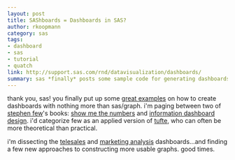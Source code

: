 ```yaml
---
layout: post
title: SAShboards = Dashboards in SAS?
author: rkoopmann
category: sas
tags:
- dashboard
- sas
- tutorial
- quatch
link: http://support.sas.com/rnd/datavisualization/dashboards/
summary: sas *finally* posts some sample code for generating dashboards; this pleases me.
---
```


thank you, sas! you finally put up some [great examples](http://support.sas.com/rnd/datavisualization/dashboards/) on how to create dashboards with nothing more than sas/graph. i'm paging between two of [stephen few](http://www.b-eye-network.com/authors/index.php?a=79)'s books: [show me the numbers](http://www.amazon.com/Show-Me-Numbers-Designing-Enlighten/dp/0970601999/ref=pd_rhf_f_2/103-2729875-4252647) and [information dashboard design](http://www.amazon.com/Information-Dashboard-Design-Effective-Communication/dp/0596100167/ref=pd_rhf_f_1/103-2729875-4252647). i'd categorize few as an applied version of [tufte](http://www.edwardtufte.com), who can often be more theoretical than practical.

<!--more-->

i'm dissecting the [telesales](http://support.sas.com/ctx/samples/index.jsp?sid=1699&tab=output) and [marketing analysis](http://support.sas.com/ctx/samples/index.jsp?sid=1700&tab=output) dashboards…and finding a few new approaches to constructing more usable graphs. good times.

